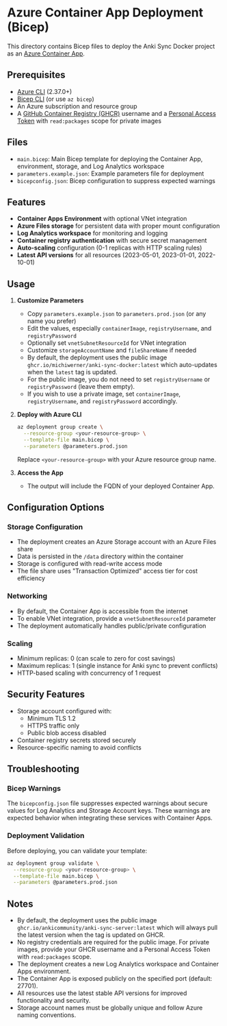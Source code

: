 # Azure Container App Deployment (Bicep)

This directory contains Bicep files to deploy the Anki Sync Docker project as an [Azure Container App](https://learn.microsoft.com/en-us/azure/container-apps/overview).

## Prerequisites
- [Azure CLI](https://docs.microsoft.com/en-us/cli/azure/install-azure-cli) (2.37.0+)
- [Bicep CLI](https://docs.microsoft.com/en-us/azure/azure-resource-manager/bicep/install) (or use `az bicep`)
- An Azure subscription and resource group
- A [GitHub Container Registry (GHCR)](https://ghcr.io/) username and a [Personal Access Token](https://github.com/settings/tokens) with `read:packages` scope for private images

## Files
- `main.bicep`: Main Bicep template for deploying the Container App, environment, storage, and Log Analytics workspace
- `parameters.example.json`: Example parameters file for deployment
- `bicepconfig.json`: Bicep configuration to suppress expected warnings

## Features
- **Container Apps Environment** with optional VNet integration
- **Azure Files storage** for persistent data with proper mount configuration
- **Log Analytics workspace** for monitoring and logging
- **Container registry authentication** with secure secret management
- **Auto-scaling** configuration (0-1 replicas with HTTP scaling rules)
- **Latest API versions** for all resources (2023-05-01, 2023-01-01, 2022-10-01)

## Usage

1. **Customize Parameters**
   - Copy `parameters.example.json` to `parameters.prod.json` (or any name you prefer)
   - Edit the values, especially `containerImage`, `registryUsername`, and `registryPassword`
   - Optionally set `vnetSubnetResourceId` for VNet integration
   - Customize `storageAccountName` and `fileShareName` if needed
   - By default, the deployment uses the public image `ghcr.io/michiwerner/anki-sync-docker:latest` which auto-updates when the `latest` tag is updated.
   - For the public image, you do not need to set `registryUsername` or `registryPassword` (leave them empty).
   - If you wish to use a private image, set `containerImage`, `registryUsername`, and `registryPassword` accordingly.

2. **Deploy with Azure CLI**
   ```sh
   az deployment group create \
     --resource-group <your-resource-group> \
     --template-file main.bicep \
     --parameters @parameters.prod.json
   ```

   Replace `<your-resource-group>` with your Azure resource group name.

3. **Access the App**
   - The output will include the FQDN of your deployed Container App.

## Configuration Options

### Storage Configuration
- The deployment creates an Azure Storage account with an Azure Files share
- Data is persisted in the `/data` directory within the container
- Storage is configured with read-write access mode
- The file share uses "Transaction Optimized" access tier for cost efficiency

### Networking
- By default, the Container App is accessible from the internet
- To enable VNet integration, provide a `vnetSubnetResourceId` parameter
- The deployment automatically handles public/private configuration

### Scaling
- Minimum replicas: 0 (can scale to zero for cost savings)
- Maximum replicas: 1 (single instance for Anki sync to prevent conflicts)
- HTTP-based scaling with concurrency of 1 request

## Security Features
- Storage account configured with:
  - Minimum TLS 1.2
  - HTTPS traffic only
  - Public blob access disabled
- Container registry secrets stored securely
- Resource-specific naming to avoid conflicts

## Troubleshooting

### Bicep Warnings
The `bicepconfig.json` file suppresses expected warnings about secure values for Log Analytics and Storage Account keys. These warnings are expected behavior when integrating these services with Container Apps.

### Deployment Validation
Before deploying, you can validate your template:
```sh
az deployment group validate \
  --resource-group <your-resource-group> \
  --template-file main.bicep \
  --parameters @parameters.prod.json
```

## Notes
- By default, the deployment uses the public image `ghcr.io/ankicommunity/anki-sync-server:latest` which will always pull the latest version when the tag is updated on GHCR.
- No registry credentials are required for the public image. For private images, provide your GHCR username and a Personal Access Token with `read:packages` scope.
- The deployment creates a new Log Analytics workspace and Container Apps environment.
- The Container App is exposed publicly on the specified port (default: 27701).
- All resources use the latest stable API versions for improved functionality and security.
- Storage account names must be globally unique and follow Azure naming conventions. 